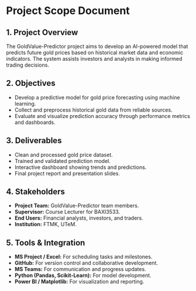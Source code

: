 # Project Scope Document

## 1. Project Overview
The GoldValue-Predictor project aims to develop an AI-powered model that predicts future gold prices based on historical market data and economic indicators. The system assists investors and analysts in making informed trading decisions.

## 2. Objectives
- Develop a predictive model for gold price forecasting using machine learning.
- Collect and preprocess historical gold data from reliable sources.
- Evaluate and visualize prediction accuracy through performance metrics and dashboards.

## 3. Deliverables
- Clean and processed gold price dataset.
- Trained and validated prediction model.
- Interactive dashboard showing trends and predictions.
- Final project report and presentation slides.

## 4. Stakeholders
- **Project Team:** GoldValue-Predictor team members.  
- **Supervisor:** Course Lecturer for BAXI3533.  
- **End Users:** Financial analysts, investors, and traders.  
- **Institution:** FTMK, UTeM.

## 5. Tools & Integration
- **MS Project / Excel:** For scheduling tasks and milestones.  
- **GitHub:** For version control and collaborative development.  
- **MS Teams:** For communication and progress updates.  
- **Python (Pandas, Scikit-Learn):** For model development.  
- **Power BI / Matplotlib:** For visualization and reporting.
